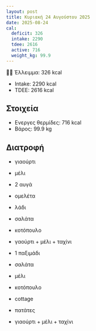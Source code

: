```yaml
---
layout: post
title: Κυριακή 24 Αυγούστου 2025
date: 2025-08-24
cal:
  deficit: 326
  intake: 2290
  tdee: 2616
  active: 716
  weight_kg: 99.9
---
```


💪🏻 Έλλειμμα: <span class="green">326 kcal</span>

- Intake: 2290 kcal
- ΤDEE: 2616 kcal

## Στοιχεία

- Ενεργες θερμίδες: 716 kcal
- Βάρος: 99.9 kg


## Διατροφή

- γιαούρτι
- μέλι
- 2 αυγά
- ομελέτα
- λάδι

- σαλάτα
- κοτόπουλο
- γαούρτι + μέλι + ταχίνι
- 1 παξιμάδι

- σαλάτα
- μέλι
- κοτόπουλο
- cottage
- πατάτες
- γιαούρτι + μέλι + ταχίνι

